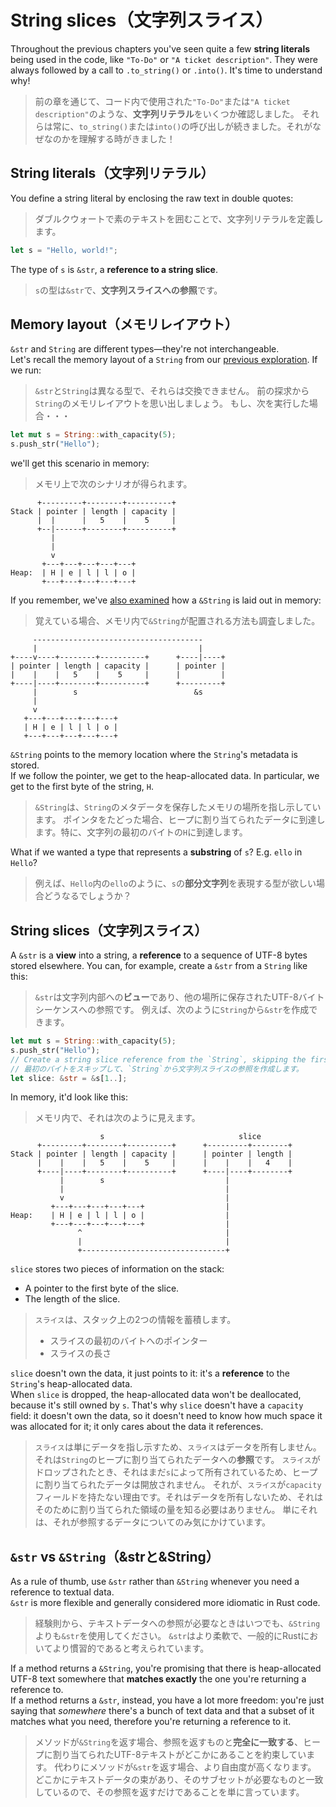 # String slices（文字列スライス）

Throughout the previous chapters you've seen quite a few **string literals** being used in the code,
like `"To-Do"` or `"A ticket description"`.
They were always followed by a call to `.to_string()` or `.into()`. It's time to understand why!

> 前の章を通じて、コード内で使用された`"To-Do"`または`"A ticket description"`のような、**文字列リテラル**をいくつか確認しました。
> それらは常に、`to_string()`または`into()`の呼び出しが続きました。それがなぜなのかを理解する時がきました！

## String literals（文字列リテラル）

You define a string literal by enclosing the raw text in double quotes:

> ダブルクウォートで素のテキストを囲むことで、文字列リテラルを定義します。

```rust
let s = "Hello, world!";
```

The type of `s` is `&str`, a **reference to a string slice**.

> `s`の型は`&str`で、**文字列スライスへの参照**です。

## Memory layout（メモリレイアウト）

`&str` and `String` are different types—they're not interchangeable.\
Let's recall the memory layout of a `String` from our
[previous exploration](../03_ticket_v1/09_heap.md).
If we run:

> `&str`と`String`は異なる型で、それらは交換できません。
> 前の探求から`String`のメモリレイアウトを思い出しましょう。
> もし、次を実行した場合・・・

```rust
let mut s = String::with_capacity(5);
s.push_str("Hello");
```

we'll get this scenario in memory:

> メモリ上で次のシナリオが得られます。

```text
      +---------+--------+----------+
Stack | pointer | length | capacity |
      |  |      |   5    |    5     |
      +--|------+--------+----------+
         |
         |
         v
       +---+---+---+---+---+
Heap:  | H | e | l | l | o |
       +---+---+---+---+---+
```

If you remember, we've [also examined](../03_ticket_v1/10_references_in_memory.md)
how a `&String` is laid out in memory:

> 覚えている場合、メモリ内で`&String`が配置される方法も調査しました。

```text
     --------------------------------------
     |                                    |
+----v----+--------+----------+      +----|----+
| pointer | length | capacity |      | pointer |
|    |    |   5    |    5     |      |         |
+----|----+--------+----------+      +---------+
     |        s                          &s
     |
     v
   +---+---+---+---+---+
   | H | e | l | l | o |
   +---+---+---+---+---+
```

`&String` points to the memory location where the `String`'s metadata is stored.\
If we follow the pointer, we get to the heap-allocated data. In particular, we get to the first byte of the string, `H`.

> `&String`は、`String`のメタデータを保存したメモリの場所を指し示しています。
> ポインタをたどった場合、ヒープに割り当てられたデータに到達します。特に、文字列の最初のバイトの`H`に到達します。

What if we wanted a type that represents a **substring** of `s`? E.g. `ello` in `Hello`?

> 例えば、`Hello`内の`ello`のように、`s`の**部分文字列**を表現する型が欲しい場合どうなるでしょうか？

## String slices（文字列スライス）

A `&str` is a **view** into a string, a **reference** to a sequence of UTF-8 bytes stored elsewhere.
You can, for example, create a `&str` from a `String` like this:

> `&str`は文字列内部への**ビュー**であり、他の場所に保存されたUTF-8バイトシーケンスへの参照です。
> 例えば、次のように`String`から`&str`を作成できます。

```rust
let mut s = String::with_capacity(5);
s.push_str("Hello");
// Create a string slice reference from the `String`, skipping the first byte.
// 最初のバイトをスキップして、`String`から文字列スライスの参照を作成します。
let slice: &str = &s[1..];
```

In memory, it'd look like this:

> メモリ内で、それは次のように見えます。

```text
                    s                              slice
      +---------+--------+----------+      +---------+--------+
Stack | pointer | length | capacity |      | pointer | length |
      |    |    |   5    |    5     |      |    |    |   4    |
      +----|----+--------+----------+      +----|----+--------+
           |        s                           |
           |                                    |
           v                                    |
         +---+---+---+---+---+                  |
Heap:    | H | e | l | l | o |                  |
         +---+---+---+---+---+                  |
               ^                                |
               |                                |
               +--------------------------------+
```

`slice` stores two pieces of information on the stack:

- A pointer to the first byte of the slice.
- The length of the slice.

> `スライス`は、スタック上の2つの情報を蓄積します。
>
> - スライスの最初のバイトへのポインター
> - スライスの長さ

`slice` doesn't own the data, it just points to it: it's a **reference** to the `String`'s heap-allocated data.\
When `slice` is dropped, the heap-allocated data won't be deallocated, because it's still owned by `s`.
That's why `slice` doesn't have a `capacity` field: it doesn't own the data, so it doesn't need to know how much
space it was allocated for it; it only cares about the data it references.

> `スライス`は単にデータを指し示すため、`スライス`はデータを所有しません。それは`String`のヒープに割り当てられたデータへの**参照**です。
> `スライス`がドロップされたとき、それはまだ`s`によって所有されているため、ヒープに割り当てられたデータは開放されません。
> それが、`スライス`が`capacity`フィールドを持たない理由です。それはデータを所有しないため、それはそのために割り当てられた領域の量を知る必要はありません。
> 単にそれは、それが参照するデータについてのみ気にかけています。

## `&str` vs `&String`（&strと&String）

As a rule of thumb, use `&str` rather than `&String` whenever you need a reference to textual data.\
`&str` is more flexible and generally considered more idiomatic in Rust code.

> 経験則から、テキストデータへの参照が必要なときはいつでも、`&String`よりも`&str`を使用してください。
> `&str`はより柔軟で、一般的にRustにおいてより慣習的であると考えられています。

If a method returns a `&String`, you're promising that there is heap-allocated UTF-8 text somewhere that
**matches exactly** the one you're returning a reference to.\
If a method returns a `&str`, instead, you have a lot more freedom: you're just saying that _somewhere_ there's a
bunch of text data and that a subset of it matches what you need, therefore you're returning a reference to it.

> メソッドが`&String`を返す場合、参照を返すものと**完全に一致する**、ヒープに割り当てられたUTF-8テキストがどこかにあることを約束しています。
> 代わりにメソッドが`&str`を返す場合、より自由度が高くなります。
> どこかにテキストデータの束があり、そのサブセットが必要なものと一致しているので、その参照を返すだけであることを単に言っています。
